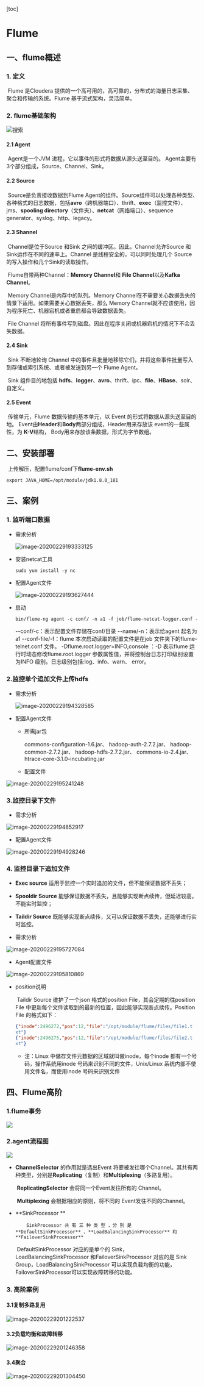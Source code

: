 [toc]


# Flume

## 一、flume概述
### 1. 定义
​    	Flume 是Cloudera 提供的一个高可用的，高可靠的，分布式的海量日志采集、聚合和传输的系统。Flume 基于流式架构，灵活简单。

### 2. flume基础架构
![搜索](image/2020-02-29-07-42-43.png)
#### 2.1 Agent
​    Agent是一个JVM 进程，它以事件的形式将数据从源头送至目的。 Agent主要有3个部分组成，Source、Channel、Sink。

#### 2.2 Source
​		Source是负责接收数据到Flume Agent的组件。Source组件可以处理各种类型、各种格式的日志数据，包括**avro**（跨机器端口）、thrift、**exec**（监控文件）、jms、**spooling directory**（文件夹）、**netcat**（网络端口）、sequence generator、syslog、http、legacy。 

#### 2.3 Shannel
​		Channel是位于Source 和Sink 之间的缓冲区。因此，Channel允许Source 和Sink运作在不同的速率上。Channel 是线程安全的，可以同时处理几个 Source 的写入操作和几个Sink的读取操作。

​		Flume自带两种Channel：**Memory Channel**和 **File Channel**以及**Kafka Channel**。

​		Memory Channel是内存中的队列。Memory Channel在不需要关心数据丢失的情景下适用。如果需要关心数据丢失，那么 Memory Channel就不应该使用，因为程序死亡、机器宕机或者重启都会导致数据丢失。 

​    	File Channel 将所有事件写到磁盘。因此在程序关闭或机器宕机的情况下不会丢失数据。

#### 2.4 Sink

​		Sink 不断地轮询 Channel 中的事件且批量地移除它们，并将这些事件批量写入到存储或索引系统、或者被发送到另一个 Flume Agent。

​		Sink 组件目的地包括 **hdfs**、**logger**、**avro**、thrift、ipc、**file**、**HBase**、solr、自定义。

#### 2.5 Event

​		传输单元，Flume 数据传输的基本单元，以 Event 的形式将数据从源头送至目的地。 Event由**Header**和**Body**两部分组成，Header用来存放该 event的一些属性，为 **K-V**结构， Body用来存放该条数据，形式为字节数组。 

## 二、安装部署

​		上传解压，配置flume/conf下**flume-env.sh**

```xml
export JAVA_HOME=/opt/module/jdk1.8.0_181
```

## 三、案例

### 1. 监听端口数据

 +  需求分析

	![image-20200229193333125](image/image-20200229193333125.png)

+ 安装netcat工具

	```
	sudo yum install -y nc
	```

+ 配置Agent文件

	![image-20200229193627444](image/image-20200229193627444.png)



+ 启动

	```xml
	bin/flume-ng agent -c conf/ -n a1 -f job/flume-netcat-logger.conf -Dflume.root.logger=INFO,console
	```

	--conf/-c：表示配置文件存储在conf/目录
	--name/-n：表示给agent 起名为a1
	--conf-file/-f：flume 本次启动读取的配置文件是在job 文件夹下的flume-telnet.conf
	文件。
	-Dflume.root.logger=INFO,console ：-D 表示flume 运行时动态修改flume.root.logger
	参数属性值，并将控制台日志打印级别设置为INFO 级别。日志级别包括:log、info、warn、
	error。

### 2.监控单个追加文件上传hdfs

+ 需求分析

	![image-20200229194328585](image/image-20200229194328585.png)

+ 配置Agent文件

	+ 所需jar包

		commons-configuration-1.6.jar、
		hadoop-auth-2.7.2.jar、
		hadoop-common-2.7.2.jar、
		hadoop-hdfs-2.7.2.jar、
		commons-io-2.4.jar、
		htrace-core-3.1.0-incubating.jar

	+ 配置文件

![image-20200229195241248](image/image-20200229195241248.png)

### 3.监控目录下文件

+ 需求分析

![image-20200229194852917](image/image-20200229194852917.png)

+ 配置Agent文件

![image-20200229194928246](image/image-20200229194928246.png)

### 4. 监控目录下追加文件

+ **Exec source** 适用于监控一个实时追加的文件，但不能保证数据不丢失；

+ **Spooldir Source** 能够保证数据不丢失，且能够实现断点续传，但延迟较高，不能实时监控；

+ **Taildir Source** 既能够实现断点续传，又可以保证数据不丢失，还能够进行实时监控。



+ 需求分析

![image-20200229195727084](image/image-20200229195727084.png)

+ Agent配置文件

![image-20200229195810869](image/image-20200229195810869.png)

+ position说明

	​		Taildir Source 维护了一个json 格式的position File，其会定期的往position File
	中更新每个文件读取到的最新的位置，因此能够实现断点续传。Position File 的格式如下：

	```json
	{"inode":2496272,"pos":12,"file":"/opt/module/flume/files/file1.t
	xt"}
	{"inode":2496275,"pos":12,"file":"/opt/module/flume/files/file2.t
	xt"}
	```

	+ 注：Linux 中储存文件元数据的区域就叫做inode，每个inode 都有一个号码，操作系统用inode 号码来识别不同的文件，Unix/Linux 系统内部不使用文件名，而使用inode 号码来识别文件

## 四、Flume高阶

### 1.flume事务

![](image/2020-02-29-10-59-48.png)
### 2.agent流程图
![](image/2020-02-29-11-00-29.png)

+ **ChannelSelector** 的作用就是选出Event 将要被发往哪个Channel。其共有两种类型，分别是**Replicating**（复制）和**Multiplexing**（多路复用）。

	​        **ReplicatingSelector** 会将同一个Event发往所有的 Channel。

	​        **Multiplexing** 会根据相应的原则，将不同的 Event发往不同的Channel。

+ **SinkProcessor **

	  	  SinkProcessor 共 有 三 种 类 型 ，分 别 是 **DefaultSinkProcessor** 、**LoadBalancingSinkProcessor** 和**FailoverSinkProcessor**

	​     	DefaultSinkProcessor 对应的是单个的 Sink，LoadBalancingSinkProcessor 和FailoverSinkProcessor 对应的是 Sink Group，LoadBalancingSinkProcessor 可以实现负载均衡的功能，FailoverSinkProcessor可以实现故障转移的功能。   

### 3. 高阶案例

#### 3.1复制多路复用

![image-20200229201222537](image/image-20200229201222537.png)

#### 3.2负载均衡和故障转移

![image-20200229201246358](image/image-20200229201246358.png)

#### 3.4聚合

![image-20200229201304450](image/image-20200229201304450.png)
